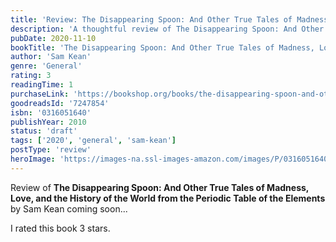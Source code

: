 ```yaml
---
title: 'Review: The Disappearing Spoon: And Other True Tales of Madness, Love, and the History of the World from the Periodic Table of the Elements'
description: 'A thoughtful review of The Disappearing Spoon: And Other True Tales of Madness, Love, and the History of the World from the Periodic Table of the Elements by Sam Kean'
pubDate: 2020-11-10
bookTitle: 'The Disappearing Spoon: And Other True Tales of Madness, Love, and the History of the World from the Periodic Table of the Elements'
author: 'Sam Kean'
genre: 'General'
rating: 3
readingTime: 1
purchaseLink: 'https://bookshop.org/books/the-disappearing-spoon-and-other-true-tales-of-madness-love-and-the-history-of-the-world-from-the-periodic-table-of-the-elements/9780316051644'
goodreadsId: '7247854'
isbn: '0316051640'
publishYear: 2010
status: 'draft'
tags: ['2020', 'general', 'sam-kean']
postType: 'review'
heroImage: 'https://images-na.ssl-images-amazon.com/images/P/0316051640.01.L.jpg'
---
```


Review of **The Disappearing Spoon: And Other True Tales of Madness, Love, and the History of the World from the Periodic Table of the Elements** by Sam Kean coming soon...

I rated this book 3 stars.